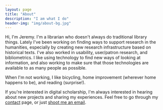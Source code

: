 ```yaml
---
layout: page
title: "About"
description: "I am what I do"
header-img: "img/about-bg.jpg"
---
```


Hi, I'm Jeremy. I'm a librarian who doesn't always do traditional library things. Lately I've been working on finding ways to support research in the humanities, especially by creating new research infrastructure based on historical texts. I've also worked in usability, user/patron research, and bibliometrics. I like using technology to find new ways of looking at information, and also working to make sure that those technologies are available to as many people as possible.

When I'm not working, I like bicycling, home improvement (wherever home happens to be), and reading (surprise!).

If you're interested in digital scholarship, I'm always interested in hearing about new projects and sharing my experiences. Feel free to go through my [contact](/contact) page, or just [shoot me an email](mailto:jaguillette@gmail.com).
